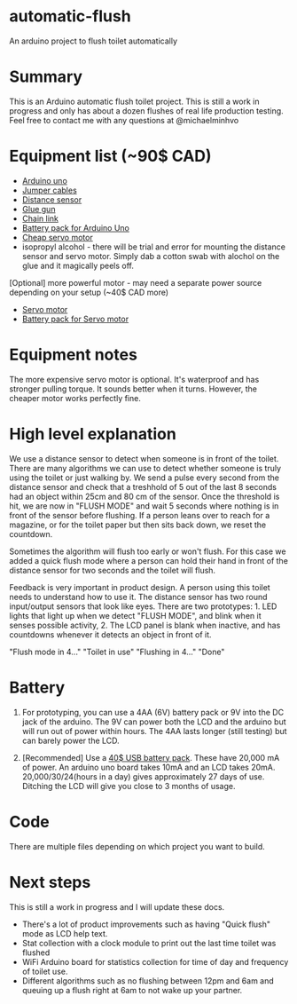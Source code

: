 # automatic-flush
An arduino project to flush toilet automatically

# Summary

This is an Arduino automatic flush toilet project. This is still a work in progress and only has about a dozen flushes of real life production testing. Feel free to contact me with any questions at @michaelminhvo

# Equipment list (~90$ CAD)

- [Arduino uno](https://amzn.to/2VSbF81)
- [Jumper cables](https://amzn.to/3f8zOP5)
- [Distance sensor](https://amzn.to/3e5MXXN)
- [Glue gun](https://amzn.to/2O0iEaD)
- [Chain link](https://amzn.to/2D8PVOq)
- [Battery pack for Arduino Uno](https://amzn.to/2O2QETG)
- [Cheap servo motor](https://amzn.to/2VScT2K)
- isopropyl alcohol - there will be trial and error for mounting the distance sensor and servo motor. Simply dab a cotton swab with alochol on the glue and it magically peels off.

[Optional] more powerful motor - may need a separate power source depending on your setup (~40$ CAD more)
- [Servo motor](https://amzn.to/2BAlKj2)
- [Battery pack for Servo motor](https://amzn.to/2ZLTr90)


# Equipment notes
The more expensive servo motor is optional. It's waterproof and has stronger pulling torque. It sounds better when it turns. However, the cheaper motor works perfectly fine.


# High level explanation
We use a distance sensor to detect when someone is in front of the toilet. There are many algorithms we can use to detect whether someone is truly using the toilet or just walking by. We send a pulse every second from the distance sensor and check that a treshhold of 5 out of the last 8 seconds had an object within 25cm and 80 cm of the sensor. Once the threshold is hit, we are now in "FLUSH MODE" and wait 5 seconds where nothing is in front of the sensor before flushing. If a person leans over to reach for a magazine, or for the toilet paper but then sits back down, we reset the countdown. 

Sometimes the algorithm will flush too early or won't flush. For this case we added a quick flush mode where a person can hold their hand in front of the distance sensor for two seconds and the toilet will flush.

Feedback is very important in product design. A person using this toilet needs to understand how to use it. The distance sensor has two round input/output sensors that look like eyes. There are two prototypes: 1. LED lights that light up when we detect "FLUSH MODE", and blink when it senses possible activity, 2. The LCD panel is blank when inactive, and has countdowns whenever it detects an object in front of it.

"Flush mode in 4..."
"Toilet in use"
"Flushing in 4..."
"Done"

# Battery

1. For prototyping, you can use a 4AA (6V) battery pack or 9V into the DC jack of the arduino. The 9V can power both the LCD and the arduino but will run out of power within hours. The 4AA lasts longer (still testing) but can barely power the LCD.

2. [Recommended] Use a [40$ USB battery pack](https://amzn.to/2ZTqvfk). These have 20,000 mA of power. An arduino uno board takes 10mA and an LCD takes 20mA. 20,000/30/24(hours in a day) gives approximately 27 days of use. Ditching the LCD will give you close to 3 months of usage.

# Code

There are multiple files depending on which project you want to build. 

# Next steps

This is still a work in progress and I will update these docs. 

- There's a lot of product improvements such as having "Quick flush" mode as LCD help text. 
- Stat collection with a clock module to print out the last time toilet was flushed
- WiFi Arduino board for statistics collection for time of day and frequency of toilet use. 
- Different algorithms such as no flushing between 12pm and 6am and queuing up a flush right at 6am to not wake up your partner. 
